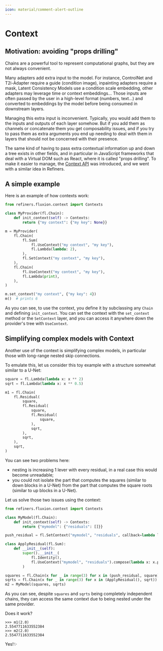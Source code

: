 ```yaml
---
icon: material/comment-alert-outline
---
```


# Context

## Motivation: avoiding "props drilling"

Chains are a powerful tool to represent computational graphs, but they are not always convenient.

Many adapters add extra input to the model. For instance, ControlNet and T2i-Adapter require a guide (condition image), inpainting adapters require a mask, Latent Consistency Models use a condition scale embedding, other adapters may leverage time or context embeddings... Those inputs are often passed by the user in a high-level format (numbers, text...) and converted to embeddings by the model before being consumed in downstream layers.

Managing this extra input is inconvenient. Typically, you would add them to the inputs and outputs of each layer somehow. But if you add them as channels or concatenate them you get composability issues, and if you try to pass them as extra arguments you end up needing to deal with them in layers that should not be concerned with their presence.

The same kind of having to pass extra contextual information up and down a tree exists in other fields, and in particular in JavaScript frameworks that deal with a Virtual DOM such as React, where it is called "props drilling". To make it easier to manage, the [Context API](https://react.dev/learn/passing-data-deeply-with-context) was introduced, and we went with a similar idea in Refiners.

## A simple example

Here is an example of how contexts work:


```py
from refiners.fluxion.context import Contexts

class MyProvider(fl.Chain):
    def init_context(self) -> Contexts:
        return {"my context": {"my key": None}}

m = MyProvider(
    fl.Chain(
        fl.Sum(
            fl.UseContext("my context", "my key"),
            fl.Lambda(lambda: 2),
        ),
        fl.SetContext("my context", "my key"),
    ),
    fl.Chain(
        fl.UseContext("my context", "my key"),
        fl.Lambda(print),
    ),
)

m.set_context("my context", {"my key": 4})
m()  # prints 6
```

As you can see, to use the context, you define it by subclassing any `Chain` and defining `init_context`. You can set the context with the `set_context` method or the `SetContext` layer, and you can access it anywhere down the provider's tree with `UseContext`.

## Simplifying complex models with Context

Another use of the context is simplifying complex models, in particular those with long-range nested skip connections.

To emulate this, let us consider this toy example with a structure somewhat similar to a U-Net:

```py
square = fl.Lambda(lambda x: x ** 2)
sqrt = fl.Lambda(lambda x: x ** 0.5)

m1 = fl.Chain(
    fl.Residual(
        square,
        fl.Residual(
            square,
            fl.Residual(
                square,
            ),
            sqrt,
        ),
        sqrt,
    ),
    sqrt,
)
```

You can see two problems here:

- nesting is increasing 1 lever with every residual, in a real case this would become unreadable;
- you could not isolate the part that computes the squares (similar to down blocks in a U-Net) from the part that computes the square roots (similar to up blocks in a U-Net).

Let us solve those two issues using the context:

```py
from refiners.fluxion.context import Contexts

class MyModel(fl.Chain):
    def init_context(self) -> Contexts:
        return {"mymodel": {"residuals": []}}

push_residual = fl.SetContext("mymodel", "residuals", callback=lambda l, x: l.append(x))

class ApplyResidual(fl.Sum):
    def __init__(self):
        super().__init__(
            fl.Identity(),
            fl.UseContext("mymodel", "residuals").compose(lambda x: x.pop()),
        )

squares = fl.Chain(x for _ in range(3) for x in (push_residual, square))
sqrts = fl.Chain(x for _ in range(3) for x in (ApplyResidual(), sqrt))
m2 = MyModel(squares, sqrts)
```

As you can see, despite `squares` and `sqrts` being completely independent chains, they can access the same context due to being nested under the same provider.

Does it work?

```
>>> m1(2.0)
2.5547711633552384
>>> m2(2.0)
2.5547711633552384
```

Yes!✨
